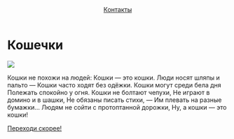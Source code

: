 <html>
    <title>кошечки</title>
    <link rel="stylesheet" href="style.css"/>
    <body>
        <header>
            <a href="">Контакты</a>
        </header>
     <main>
        <h1>Кошечки</h1>
        <img src="https://www.ilmiogattoeleggenda.it/wp-content/uploads/2021/08/batty1.jpg">
        <p> Кошки не похожи на людей: 
Кошки — это кошки. 
Люди носят шляпы и пальто 
— Кошки часто ходят без одёжки. 
Кошки могут среди бела дня 
Полежать спокойно у огня. 
Кошки не болтают чепухи, 
Не играют в домино и в шашки, 
Не обязаны писать стихи, 
— Им плевать на разные бумажки… 
Людям не сойти с протоптанной дорожки, 
Ну, а кошки — это кошки! </p>
     </main>
     <footer>
        <a href="">Переходи скорее!</a>
     </footer>
    </body>
</html>
